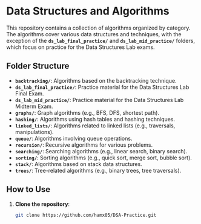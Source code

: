 # Data Structures and Algorithms

This repository contains a collection of algorithms organized by category. The algorithms cover various data structures and techniques, with the exception of the **`ds_lab_final_practice/`** and **`ds_lab_mid_practice/`** folders, which focus on practice for the Data Structures Lab exams.

## Folder Structure

- **`backtracking/`**: Algorithms based on the backtracking technique.
- **`ds_lab_final_practice/`**: Practice material for the Data Structures Lab Final Exam.
- **`ds_lab_mid_practice/`**: Practice material for the Data Structures Lab Midterm Exam.
- **`graphs/`**: Graph algorithms (e.g., BFS, DFS, shortest path).
- **`hashing/`**: Algorithms using hash tables and hashing techniques.
- **`linked_lists/`**: Algorithms related to linked lists (e.g., traversals, manipulations).
- **`queue/`**: Algorithms involving queue operations.
- **`recursion/`**: Recursive algorithms for various problems.
- **`searching/`**: Searching algorithms (e.g., linear search, binary search).
- **`sorting/`**: Sorting algorithms (e.g., quick sort, merge sort, bubble sort).
- **`stack/`**: Algorithms based on stack data structures.
- **`trees/`**: Tree-related algorithms (e.g., binary trees, tree traversals).

## How to Use

1. **Clone the repository**:
   ```bash
   git clone https://github.com/hamx05/DSA-Practice.git
